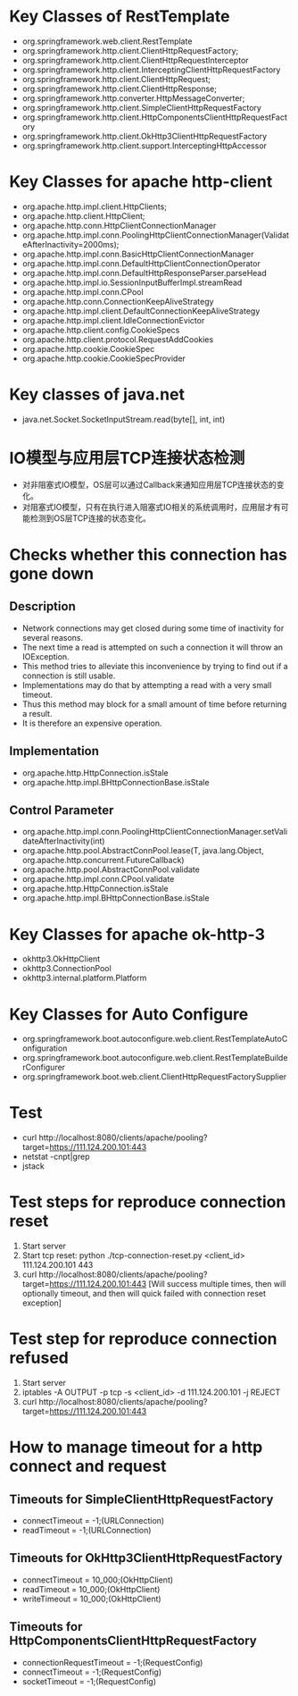 # Key Classes of RestTemplate
- org.springframework.web.client.RestTemplate
- org.springframework.http.client.ClientHttpRequestFactory;
- org.springframework.http.client.ClientHttpRequestInterceptor
- org.springframework.http.client.InterceptingClientHttpRequestFactory
- org.springframework.http.client.ClientHttpRequest;
- org.springframework.http.client.ClientHttpResponse;
- org.springframework.http.converter.HttpMessageConverter;
- org.springframework.http.client.SimpleClientHttpRequestFactory
- org.springframework.http.client.HttpComponentsClientHttpRequestFactory
- org.springframework.http.client.OkHttp3ClientHttpRequestFactory
- org.springframework.http.client.support.InterceptingHttpAccessor

# Key Classes for apache http-client
- org.apache.http.impl.client.HttpClients;
- org.apache.http.client.HttpClient;
- org.apache.http.conn.HttpClientConnectionManager
- org.apache.http.impl.conn.PoolingHttpClientConnectionManager(ValidateAfterInactivity=2000ms);
- org.apache.http.impl.conn.BasicHttpClientConnectionManager
- org.apache.http.impl.conn.DefaultHttpClientConnectionOperator
- org.apache.http.impl.conn.DefaultHttpResponseParser.parseHead
- org.apache.http.impl.io.SessionInputBufferImpl.streamRead
- org.apache.http.impl.conn.CPool
- org.apache.http.conn.ConnectionKeepAliveStrategy
- org.apache.http.impl.client.DefaultConnectionKeepAliveStrategy
- org.apache.http.impl.client.IdleConnectionEvictor
- org.apache.http.client.config.CookieSpecs
- org.apache.http.client.protocol.RequestAddCookies
- org.apache.http.cookie.CookieSpec
- org.apache.http.cookie.CookieSpecProvider

# Key classes of java.net
- java.net.Socket.SocketInputStream.read(byte[], int, int)

# IO模型与应用层TCP连接状态检测
- 对非阻塞式IO模型，OS层可以通过Callback来通知应用层TCP连接状态的变化。
- 对阻塞式IO模型，只有在执行进入阻塞式IO相关的系统调用时，应用层才有可能检测到OS层TCP连接的状态变化。

# Checks whether this connection has gone down
## Description
- Network connections may get closed during some time of inactivity for several reasons. 
- The next time a read is attempted on such a connection it will throw an IOException. 
- This method tries to alleviate this inconvenience by trying to find out if a connection is still usable. 
- Implementations may do that by attempting a read with a very small timeout. 
- Thus this method may block for a small amount of time before returning a result. 
- It is therefore an expensive operation.
## Implementation
- org.apache.http.HttpConnection.isStale
- org.apache.http.impl.BHttpConnectionBase.isStale
## Control Parameter
- org.apache.http.impl.conn.PoolingHttpClientConnectionManager.setValidateAfterInactivity(int)
- org.apache.http.pool.AbstractConnPool.lease(T, java.lang.Object, org.apache.http.concurrent.FutureCallback<E>)
- org.apache.http.pool.AbstractConnPool.validate
- org.apache.http.impl.conn.CPool.validate
- org.apache.http.HttpConnection.isStale
- org.apache.http.impl.BHttpConnectionBase.isStale

# Key Classes for apache ok-http-3
- okhttp3.OkHttpClient
- okhttp3.ConnectionPool
- okhttp3.internal.platform.Platform

# Key Classes for Auto Configure
- org.springframework.boot.autoconfigure.web.client.RestTemplateAutoConfiguration
- org.springframework.boot.autoconfigure.web.client.RestTemplateBuilderConfigurer
- org.springframework.boot.web.client.ClientHttpRequestFactorySupplier

# Test
- curl http://localhost:8080/clients/apache/pooling?target=https://111.124.200.101:443
- netstat -cnpt|grep <pid>
- jstack <pid>

# Test steps for reproduce connection reset
1. Start server
2. Start tcp reset: python ./tcp-connection-reset.py <client_id> 111.124.200.101 443
3. curl http://localhost:8080/clients/apache/pooling?target=https://111.124.200.101:443 [Will success multiple times, then will optionally timeout, and then will quick failed with connection reset exception]

# Test step for reproduce connection refused
1. Start server
2. iptables -A OUTPUT -p tcp -s <client_id> -d 111.124.200.101 -j REJECT
3. curl http://localhost:8080/clients/apache/pooling?target=https://111.124.200.101:443

# How to manage timeout for a http connect and request
## Timeouts for SimpleClientHttpRequestFactory
- connectTimeout = -1;(URLConnection)
- readTimeout = -1;(URLConnection)
## Timeouts for OkHttp3ClientHttpRequestFactory
- connectTimeout = 10_000;(OkHttpClient)
- readTimeout = 10_000;(OkHttpClient)
- writeTimeout = 10_000;(OkHttpClient)
## Timeouts for HttpComponentsClientHttpRequestFactory
- connectionRequestTimeout = -1;(RequestConfig)
- connectTimeout = -1;(RequestConfig)
- socketTimeout = -1;(RequestConfig)
